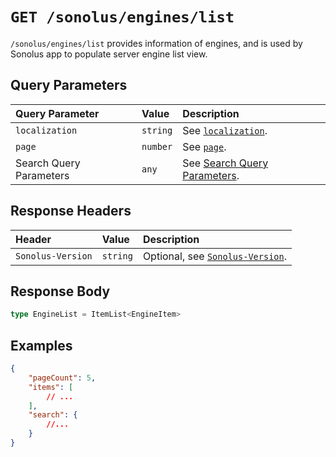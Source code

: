 # `GET /sonolus/engines/list`

`/sonolus/engines/list` provides information of engines, and is used by Sonolus app to populate server engine list view.

## Query Parameters

| Query Parameter         | Value    | Description                                                                    |
| :---------------------- | :------- | :----------------------------------------------------------------------------- |
| `localization`          | `string` | See [`localization`](../query-parameters/localization.md).                     |
| `page`                  | `number` | See [`page`](../query-parameters/page.md).                                     |
| Search Query Parameters | `any`    | See [Search Query Parameters](../query-parameters/search-query-parameters.md). |

## Response Headers

| Header            | Value    | Description                                                       |
| :---------------- | :------- | :---------------------------------------------------------------- |
| `Sonolus-Version` | `string` | Optional, see [`Sonolus-Version`](../headers/sonolus-version.md). |

## Response Body

```ts
type EngineList = ItemList<EngineItem>
```

## Examples

```json
{
    "pageCount": 5,
    "items": [
        // ...
    ],
    "search": {
        //...
    }
}
```
